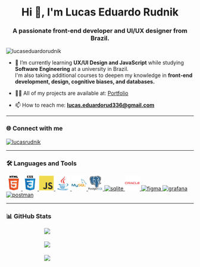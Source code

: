 <h1 align="center">Hi 👋, I'm Lucas Eduardo Rudnik</h1>
<h3 align="center">A passionate front-end developer and UI/UX designer from Brazil.</h3>

<p align="left">
  <img src="https://komarev.com/ghpvc/?username=lucaseduardorudnik&label=Profile%20views&color=0e75b6&style=flat" alt="lucaseduardorudnik" />
</p>

- 🌱 I’m currently learning **UX/UI Design and JavaScript** while studying **Software Engineering** at a university in Brazil.  
  I'm also taking additional courses to deepen my knowledge in **front-end development, design, cognitive biases, and databases.**

- 👨‍💻 All of my projects are available at: [Portfolio](https://lucaseduardorudnik.vercel.ap)

- 📫 How to reach me: **lucas.eduardorud336@gmail.com**

---

### 🌐 Connect with me

<p align="left">
  <a href="https://linkedin.com/in/lucasrudnik" target="blank">
    <img align="center" src="https://raw.githubusercontent.com/rahuldkjain/github-profile-readme-generator/master/src/images/icons/Social/linked-in-alt.svg" alt="lucasrudnik" height="30" width="40" />
  </a>
</p>

---

### 🛠️ Languages and Tools

<p align="left">
    <a href="https://www.w3.org/html/" target="_blank" rel="noreferrer">
    <img src="https://raw.githubusercontent.com/devicons/devicon/master/icons/html5/html5-original-wordmark.svg" alt="html5" width="40" height="40"/>
  </a>
    <a href="https://www.w3schools.com/css/" target="_blank" rel="noreferrer">
    <img src="https://raw.githubusercontent.com/devicons/devicon/master/icons/css3/css3-original-wordmark.svg" alt="css3" width="40" height="40"/>
  </a>
    <a href="https://developer.mozilla.org/en-US/docs/Web/JavaScript" target="_blank" rel="noreferrer">
    <img src="https://raw.githubusercontent.com/devicons/devicon/master/icons/javascript/javascript-original.svg" alt="javascript" width="40" height="40"/>
  </a>
    <a href="https://www.java.com" target="_blank" rel="noreferrer">
    <img src="https://raw.githubusercontent.com/devicons/devicon/master/icons/java/java-original.svg" alt="java" width="40" height="40"/>
  </a>
  <a href="https://www.mysql.com/" target="_blank" rel="noreferrer">
    <img src="https://raw.githubusercontent.com/devicons/devicon/master/icons/mysql/mysql-original-wordmark.svg" alt="mysql" width="40" height="40"/>
  </a>
  <a href="https://www.postgresql.org" target="_blank" rel="noreferrer">
    <img src="https://raw.githubusercontent.com/devicons/devicon/master/icons/postgresql/postgresql-original-wordmark.svg" alt="postgresql" width="40" height="40"/>
  </a>
  <a href="https://www.sqlite.org/" target="_blank" rel="noreferrer">
    <img src="https://www.vectorlogo.zone/logos/sqlite/sqlite-icon.svg" alt="sqlite" width="40" height="40"/>
  </a>
    <a href="https://www.oracle.com/" target="_blank" rel="noreferrer">
    <img src="https://raw.githubusercontent.com/devicons/devicon/master/icons/oracle/oracle-original.svg" alt="oracle" width="40" height="40"/>
  </a>
    <a href="https://www.figma.com/" target="_blank" rel="noreferrer">
    <img src="https://www.vectorlogo.zone/logos/figma/figma-icon.svg" alt="figma" width="40" height="40"/>
  </a>
    <a href="https://grafana.com" target="_blank" rel="noreferrer">
    <img src="https://www.vectorlogo.zone/logos/grafana/grafana-icon.svg" alt="grafana" width="40" height="40"/>
  </a>
    <a href="https://postman.com" target="_blank" rel="noreferrer">
    <img src="https://www.vectorlogo.zone/logos/getpostman/getpostman-icon.svg" alt="postman" width="40" height="40"/>
  </a>
</p>

---

### 📊 GitHub Stats

<div align="center" style="display: flex; justify-content: center; flex-wrap: wrap; gap: 20px;">

  <img src="https://github-readme-stats.vercel.app/api/top-langs?username=lucaseduardorudnik&show_icons=true&locale=en&layout=compact&theme=default" width="300px" />

  <img src="https://github-readme-stats.vercel.app/api?username=lucaseduardorudnik&show_icons=true&locale=en&theme=default" width="300px" />

  <img src="https://github-readme-streak-stats.herokuapp.com/?user=lucaseduardorudnik&theme=default" width="300px" />

</div>
